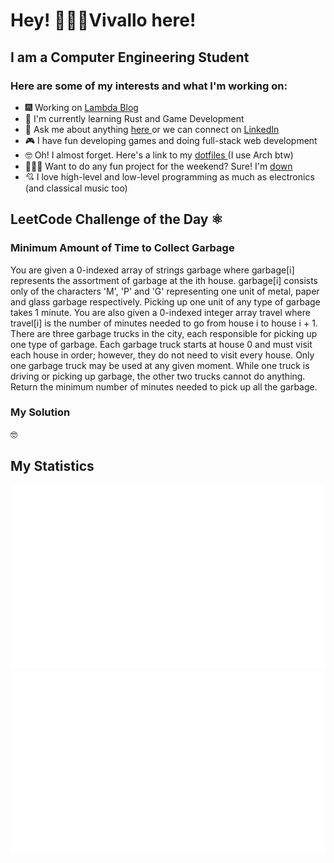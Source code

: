 #  Hey! 🙋🏻‍♂️Vivallo here!

##  I am a Computer Engineering Student

###  Here are some of my interests and what I'm working on:

  * 🎆 Working on [ Lambda Blog ](https://github.com/Vivallo04/lambda-blog)
  * 🌱 I'm currently learning Rust and Game Development 
  * 💭 Ask me about anything [ here ](https://github.com/Vivallo04/Vivallo04/issues/new) or we can connect on [ LinkedIn ](https://bit.ly/3zm1YjA)
  * 🎮 I have fun developing games and doing full-stack web development 
  * 🤓 Oh! I almost forget. Here's a link to my [ dotfiles ](https://github.com/Vivallo04/dotfiles) (I use Arch btw) 
  * 👨🏻‍💻 Want to do any fun project for the weekend? Sure! I'm [ down ](https://discordapp.com/users/521712126058823701)
  * 💘 I love high-level and low-level programming as much as electronics (and classical music too) 

##  LeetCode Challenge of the Day ⚛

###  Minimum Amount of Time to Collect Garbage

You are given a 0-indexed array of strings garbage where garbage[i] represents
the assortment of garbage at the ith house. garbage[i] consists only of the
characters 'M', 'P' and 'G' representing one unit of metal, paper and glass
garbage respectively. Picking up one unit of any type of garbage takes 1
minute. You are also given a 0-indexed integer array travel where travel[i] is
the number of minutes needed to go from house i to house i + 1. There are
three garbage trucks in the city, each responsible for picking up one type of
garbage. Each garbage truck starts at house 0 and must visit each house in
order; however, they do not need to visit every house. Only one garbage truck
may be used at any given moment. While one truck is driving or picking up
garbage, the other two trucks cannot do anything. Return the minimum number of
minutes needed to pick up all the garbage.

###  My Solution

🤓

##  My Statistics

![](https://github.com/Vivallo04/stats/blob/master/generated/overview.svg)
![](https://github.com/Vivallo04/stats/blob/master/generated/languages.svg)

